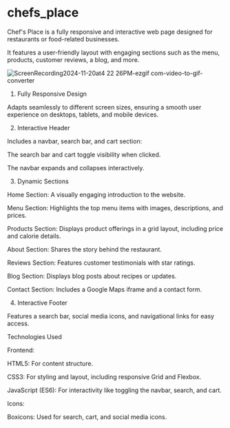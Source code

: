 # chefs_place


Chef's Place is a fully responsive and interactive web page designed for restaurants or food-related businesses. 

It features a user-friendly layout with engaging sections such as the menu, products, customer reviews, a blog, and more.

![ScreenRecording2024-11-20at4 22 26PM-ezgif com-video-to-gif-converter](https://github.com/user-attachments/assets/71dcc3a8-5f02-44cd-a971-3582cf66b29c)


1. Fully Responsive Design

Adapts seamlessly to different screen sizes, ensuring a smooth user experience on desktops, tablets, and mobile devices.


2. Interactive Header

Includes a navbar, search bar, and cart section:

The search bar and cart toggle visibility when clicked.

The navbar expands and collapses interactively.


3. Dynamic Sections

Home Section: A visually engaging introduction to the website.

Menu Section: Highlights the top menu items with images, descriptions, and prices.

Products Section: Displays product offerings in a grid layout, including price and calorie details.

About Section: Shares the story behind the restaurant.

Reviews Section: Features customer testimonials with star ratings.

Blog Section: Displays blog posts about recipes or updates.

Contact Section: Includes a Google Maps iframe and a contact form.


4. Interactive Footer

Features a search bar, social media icons, and navigational links for easy access.



Technologies Used


Frontend:

HTML5: For content structure.

CSS3: For styling and layout, including responsive Grid and Flexbox.

JavaScript (ES6): For interactivity like toggling the navbar, search, and cart.


Icons:

Boxicons: Used for search, cart, and social media icons.



